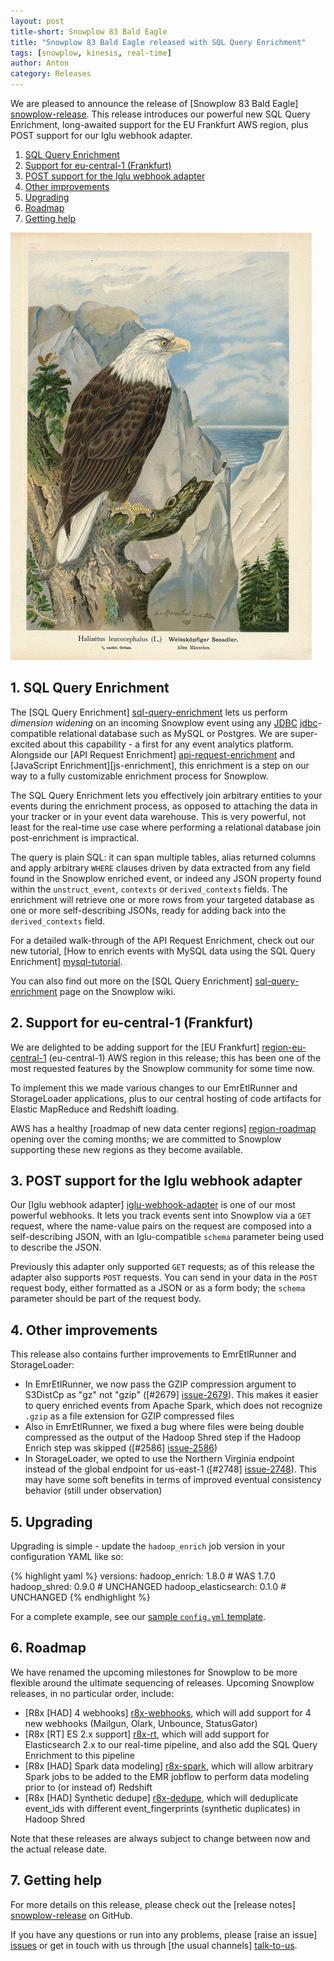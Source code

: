 ```yaml
---
layout: post
title-short: Snowplow 83 Bald Eagle
title: "Snowplow 83 Bald Eagle released with SQL Query Enrichment"
tags: [snowplow, kinesis, real-time]
author: Anton
category: Releases
---
```


We are pleased to announce the release of [Snowplow 83 Bald Eagle] [snowplow-release]. This release introduces our powerful new SQL Query Enrichment, long-awaited support for the EU Frankfurt AWS region, plus POST support for our Iglu webhook adapter.

1. [SQL Query Enrichment](/blog/2016/09/06/snowplow-r83-bald-eagle-released-with-sql-query-enrichment#sql-query-enrichment)
2. [Support for eu-central-1 (Frankfurt)](/blog/2016/09/06/snowplow-r83-bald-eagle-released-with-sql-query-enrichment#eu-central-1)
3. [POST support for the Iglu webhook adapter](/blog/2016/09/06/snowplow-r83-bald-eagle-released-with-sql-query-enrichment#iglu-post)
4. [Other improvements](/blog/2016/09/06/snowplow-r83-bald-eagle-released-with-sql-query-enrichment#other)
5. [Upgrading](/blog/2016/09/06/snowplow-r83-bald-eagle-released-with-sql-query-enrichment#upgrading)
6. [Roadmap](/blog/2016/09/06/snowplow-r83-bald-eagle-released-with-sql-query-enrichment#roadmap)
7. [Getting help](/blog/2016/09/06/snowplow-r83-bald-eagle-released-with-sql-query-enrichment#help)

![bald-eagle][bald-eagle]

<!--more-->

<h2 id="sql-query-enrichment">1. SQL Query Enrichment</h2>

The [SQL Query Enrichment] [sql-query-enrichment] lets us perform _dimension widening_ on an incoming Snowplow event using any [JDBC] [jdbc]-compatible relational database such as MySQL or Postgres. We are super-excited about this capability - a first for any event analytics platform. Alongside our [API Request Enrichment] [api-request-enrichment] and [JavaScript Enrichment][js-enrichment], this enrichment is a step on our way to a fully customizable enrichment process for Snowplow.

The SQL Query Enrichment lets you effectively join arbitrary entities to your events during the enrichment process, as opposed to attaching the data in your tracker or in your event data warehouse. This is very powerful, not least for the real-time use case where performing a relational database join post-enrichment is impractical.

The query is plain SQL: it can span multiple tables, alias returned columns and apply arbitrary `WHERE` clauses driven by data extracted from any field found in the Snowplow enriched event, or indeed any JSON property found within the `unstruct_event`, `contexts` or `derived_contexts` fields. The enrichment will retrieve one or more rows from your targeted database as one or more self-describing JSONs, ready for adding back into the `derived_contexts` field.

For a detailed walk-through of the API Request Enrichment, check out our new tutorial, [How to enrich events with MySQL data using the SQL Query Enrichment] [mysql-tutorial].

You can also find out more on the [SQL Query Enrichment] [sql-query-enrichment] page on the Snowplow wiki.

<h2 id="eu-central-1">2. Support for eu-central-1 (Frankfurt)</h2>

We are delighted to be adding support for the [EU Frankfurt] [region-eu-central-1] (eu-central-1) AWS region in this release; this has been one of the most requested features by the Snowplow community for some time now.

To implement this we made various changes to our EmrEtlRunner and StorageLoader applications, plus to our central hosting of code artifacts for Elastic MapReduce and Redshift loading.

AWS has a healthy [roadmap of new data center regions] [region-roadmap] opening over the coming months; we are committed to Snowplow supporting these new regions as they become available.

<h2 id="iglu-post">3. POST support for the Iglu webhook adapter</h2>

Our [Iglu webhook adapter] [iglu-webhook-adapter] is one of our most powerful webhooks. It lets you track events sent into Snowplow via a `GET` request, where the name-value pairs on the request are composed into a self-describing JSON, with an Iglu-compatible `schema` parameter being used to describe the JSON.

Previously this adapter only supported `GET` requests; as of this release the adapter also supports `POST` requests. You can send in your data in the `POST` request body, either formatted as a JSON or as a form body; the `schema` parameter should be part of the request body. 

<h2 id="other">4. Other improvements</h2>

This release also contains further improvements to EmrEtlRunner and StorageLoader:

* In EmrEtlRunner, we now pass the GZIP compression argument to S3DistCp as "gz" not "gzip" ([#2679] [issue-2679]). This makes it easier to query enriched events from Apache Spark, which does not recognize `.gzip` as a file extension for GZIP compressed files
* Also in EmrEtlRunner, we fixed a bug where files were being double compressed as the output of the Hadoop Shred step if the Hadoop Enrich step was skipped ([#2586] [issue-2586])
* In StorageLoader, we opted to use the Northern Virginia endpoint instead of the global endpoint for us-east-1 ([#2748] [issue-2748]). This may have some soft benefits in terms of improved eventual consistency behavior (still under observation)

<h2 id="upgrading">5. Upgrading</h2>

Upgrading is simple - update the `hadoop_enrich` job version in your configuration YAML like so:

{% highlight yaml %}
versions:
  hadoop_enrich: 1.8.0        # WAS 1.7.0
  hadoop_shred: 0.9.0         # UNCHANGED
  hadoop_elasticsearch: 0.1.0 # UNCHANGED
{% endhighlight %}

For a complete example, see our [sample `config.yml` template][emretlrunner-config-yml].

<h2 id="roadmap">6. Roadmap</h2>

We have renamed the upcoming milestones for Snowplow to be more flexible around the ultimate sequencing of releases. Upcoming Snowplow releases, in no particular order, include:

* [R8x [HAD] 4 webhooks] [r8x-webhooks], which will add support for 4 new webhooks (Mailgun, Olark, Unbounce, StatusGator)
* [R8x [RT] ES 2.x support] [r8x-rt], which will add support for Elasticsearch 2.x to our real-time pipeline, and also add the SQL Query Enrichment to this pipeline
* [R8x [HAD] Spark data modeling] [r8x-spark], which will allow arbitrary Spark jobs to be added to the EMR jobflow to perform data modeling prior to (or instead of) Redshift
* [R8x [HAD] Synthetic dedupe] [r8x-dedupe], which will deduplicate event_ids with different event_fingerprints (synthetic duplicates) in Hadoop Shred

Note that these releases are always subject to change between now and the actual release date.

<h2 id="help">7. Getting help</h2>

For more details on this release, please check out the [release notes] [snowplow-release] on GitHub.

If you have any questions or run into any problems, please [raise an issue] [issues] or get in touch with us through [the usual channels] [talk-to-us].

[bald-eagle]: /assets/img/blog/2016/09/bald-eagle.png
[snowplow-release]: https://github.com/snowplow/snowplow/releases/r83-bald-eagle

[api-request-enrichment]: https://github.com/snowplow/snowplow/wiki/API-Request-enrichment

[sql-query-enrichment]: https://github.com/snowplow/snowplow/wiki/SQL-Query-enrichment
[mysql-tutorial]: http://discourse.snowplowanalytics.com/t/how-to-enrich-events-with-mysql-data-using-the-sql-query-enrichment-tutorial/385
[jdbc]: https://en.wikipedia.org/wiki/Java_Database_Connectivity

[region-eu-central-1]: https://aws.amazon.com/blogs/aws/aws-region-germany/
[region-roadmap]: https://aws.amazon.com/about-aws/global-infrastructure/

[iglu-webhook-adapter]: https://github.com/snowplow/snowplow/wiki/Iglu-webhook-adapter
[iglu-webhook-adapter-setup]: https://github.com/snowplow/snowplow/wiki/Iglu-webhook-setup

[issue-2679]: https://github.com/snowplow/snowplow/issues/2679
[issue-2586]: https://github.com/snowplow/snowplow/issues/2586
[issue-2748]: https://github.com/snowplow/snowplow/issues/2748

[emretlrunner-config-yml]: https://github.com/snowplow/snowplow/blob/master/3-enrich/emr-etl-runner/config/config.yml.sample

[r8x-webhooks]: https://github.com/snowplow/snowplow/milestone/129
[r8x-rt]: https://github.com/snowplow/snowplow/milestone/117
[r8x-spark]: https://github.com/snowplow/snowplow/milestone/127
[r8x-dedupe]: https://github.com/snowplow/snowplow/milestone/132

[issues]: https://github.com/snowplow/snowplow/issues/new
[talk-to-us]: https://github.com/snowplow/snowplow/wiki/Talk-to-us
